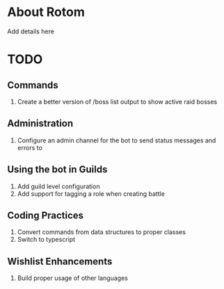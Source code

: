 # About Rotom

Add details here

# TODO

## Commands

1. Create a better version of /boss list output to show active raid bosses

## Administration

1. Configure an admin channel for the bot to send status messages and errors to

## Using the bot in Guilds

1. Add guild level configuration
2. Add support for tagging a role when creating battle

## Coding Practices

1. Convert commands from data structures to proper classes
2. Switch to typescript

## Wishlist Enhancements

1. Build proper usage of other languages

